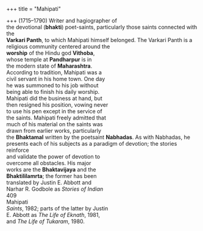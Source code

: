 +++
title = "Mahipati"

+++
(1715–1790) Writer and hagiographer of  
the devotional (**bhakti**) poet-saints, particularly those saints connected with the  
**Varkari Panth**, to which Mahipati himself belonged. The Varkari Panth is a religious community centered around the  
**worship** of the Hindu god **Vithoba**,  
whose temple at **Pandharpur** is in  
the modern state of **Maharashtra**.  
According to tradition, Mahipati was a  
civil servant in his home town. One day  
he was summoned to his job without  
being able to finish his daily worship.  
Mahipati did the business at hand, but  
then resigned his position, vowing never  
to use his pen except in the service of  
the saints. Mahipati freely admitted that  
much of his material on the saints was  
drawn from earlier works, particularly  
the **Bhaktamal** written by the poetsaint **Nabhadas**. As with Nabhadas, he  
presents each of his subjects as a paradigm of devotion; the stories reinforce  
and validate the power of devotion to  
overcome all obstacles. His major  
works are the **Bhaktavijaya** and the  
**Bhaktililamrta**; the former has been  
translated by Justin E. Abbott and  
Narhar R. Godbole as *Stories of Indian*  
409  
Mahipati  
*Saints*, 1982; parts of the latter by Justin  
E. Abbott as *The Life of Eknath*, 1981,  
and *The Life of Tukaram*, 1980.